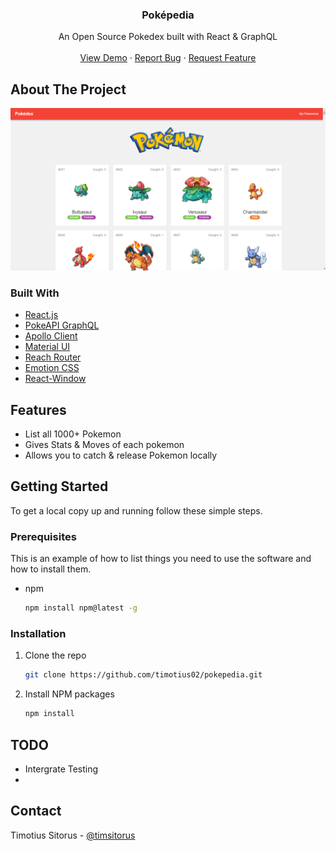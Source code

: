 <p align="center">
  <h3 align="center">Poképedia</h3>
  <p align="center">
    An Open Source Pokedex built with React & GraphQL
    <br />
    <br />
    <a href="https://pokepedia-graphql.netlify.app/">View Demo</a>
    ·
    <a href="https://github.com/timotius02/pokepedia/issues">Report Bug</a>
    ·
    <a href="https://github.com/timotius02/pokepedia/issues">Request Feature</a>
  </p>
</p>

<!-- ABOUT THE PROJECT -->

## About The Project

![Pokepedia Screen Shot](pokepedia-screenshot.png)

### Built With

- [React.js](https://reactjs.org/)
- [PokeAPI GraphQL](https://github.com/mazipan/graphql-pokeapi)
- [Apollo Client](https://www.apollographql.com/)
- [Material UI](https://mui.com/)
- [Reach Router](https://reach.tech/router/)
- [Emotion CSS](https://emotion.sh/docs/introduction)
- [React-Window](https://github.com/bvaughn/react-window)

## Features

- List all 1000+ Pokemon
- Gives Stats & Moves of each pokemon
- Allows you to catch & release Pokemon locally

<!-- GETTING STARTED -->

## Getting Started

To get a local copy up and running follow these simple steps.

### Prerequisites

This is an example of how to list things you need to use the software and how to install them.

- npm
  ```sh
  npm install npm@latest -g
  ```

### Installation

1. Clone the repo
   ```sh
   git clone https://github.com/timotius02/pokepedia.git
   ```
2. Install NPM packages
   ```sh
   npm install
   ```

## TODO

- Intergrate Testing
-

<!-- CONTACT -->

## Contact

Timotius Sitorus - [@timsitorus](https://twitter.com/timsitorus)
